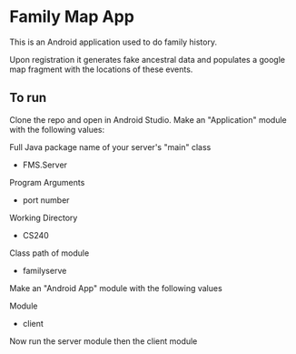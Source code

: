 # Family Map App

This is an Android application used to do family history. 

Upon registration it generates fake ancestral data and populates a google map fragment with the locations of these events.

## To run ## 

Clone the repo and open in Android Studio. 
Make an "Application" module with the following values:

Full Java package name of your server's "main" class
* FMS.Server

Program Arguments
* port number

Working Directory 
* CS240

Class path of module 
* familyserve

Make an "Android App" module with the following values

Module
* client

Now run the server module then the client module


